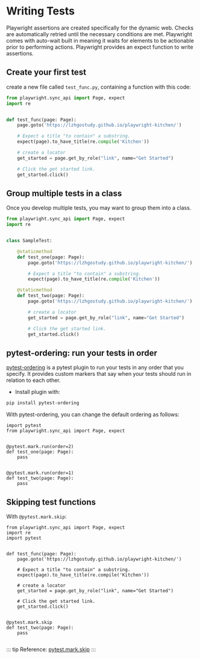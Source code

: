 # Writing Tests

Playwright assertions are created specifically for the dynamic web. Checks are automatically retried until the necessary conditions are met. Playwright comes with auto-wait built in meaning it waits for elements to be actionable prior to performing actions. Playwright provides an expect function to write assertions.

## Create your first test

create a new file called `test_func.py`, containing a function with this code:

```python
from playwright.sync_api import Page, expect
import re


def test_func(page: Page):
    page.goto('https://lzhgostudy.github.io/playwright-kitchen/')

    # Expect a title "to contain" a substring.
    expect(page).to_have_title(re.compile('Kitchen'))

    # create a locator
    get_started = page.get_by_role("link", name="Get Started")

    # Click the get started link.
    get_started.click()
```

## Group multiple tests in a class

Once you develop multiple tests, you may want to group them into a class.

```python
from playwright.sync_api import Page, expect
import re


class SampleTest:

    @staticmethod
    def test_one(page: Page):
        page.goto('https://lzhgostudy.github.io/playwright-kitchen/')

        # Expect a title "to contain" a substring.
        expect(page).to_have_title(re.compile('Kitchen'))

    @staticmethod
    def test_two(page: Page):
        page.goto('https://lzhgostudy.github.io/playwright-kitchen/')

        # create a locator
        get_started = page.get_by_role("link", name="Get Started")

        # Click the get started link.
        get_started.click()

```


## pytest-ordering: run your tests in order

[pytest-ordering](https://pytest-ordering.readthedocs.io/en/develop/) is a pytest plugin to run your tests in any order that you specify. It provides custom markers that say when your tests should run in relation to each other. 

- Install plugin with: 

```bash
pip install pytest-ordering
```

With pytest-ordering, you can change the default ordering as follows:

```python{5,10}
import pytest
from playwright.sync_api import Page, expect


@pytest.mark.run(order=2)
def test_one(page: Page):
    pass


@pytest.mark.run(order=1)
def test_two(page: Page):
    pass
```

## Skipping test functions

With `@pytest.mark.skip`:

```python{19}
from playwright.sync_api import Page, expect
import re
import pytest


def test_func(page: Page):
    page.goto('https://lzhgostudy.github.io/playwright-kitchen/')

    # Expect a title "to contain" a substring.
    expect(page).to_have_title(re.compile('Kitchen'))

    # create a locator
    get_started = page.get_by_role("link", name="Get Started")

    # Click the get started link.
    get_started.click()


@pytest.mark.skip
def test_two(page: Page):
    pass


```

::: tip
Reference: [pytest.mark.skip](https://docs.pytest.org/en/stable/reference/reference.html#pytest-mark-skip-ref)
:::